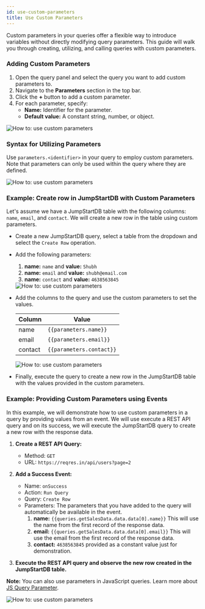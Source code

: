 ```yaml
---
id: use-custom-parameters
title: Use Custom Parameters
---
```


Custom parameters in your queries offer a flexible way to introduce variables without directly modifying query parameters. This guide will walk you through creating, utilizing, and calling queries with custom parameters.

<div style={{paddingTop:'24px', paddingBottom:'24px'}}>

### Adding Custom Parameters

1. Open the query panel and select the query you want to add custom parameters to.
2. Navigate to the **Parameters** section in the top bar.
3. Click the **+** button to add a custom parameter.
4. For each parameter, specify:
    - **Name:** Identifier for the parameter.
    - **Default value:** A constant string, number, or object.

<div style={{textAlign: 'center'}}>
    <img style={{ border:'0', marginBottom:'15px', borderRadius:'5px', boxShadow: '0px 1px 3px rgba(0, 0, 0, 0.2)' }} className="screenshot-full" src="/img/how-to/custom-parameters/params.png" alt="How to: use custom parameters" />
</div>

</div>

<div style={{paddingTop:'24px', paddingBottom:'24px'}}>

### Syntax for Utilizing Parameters

Use `parameters.<identifier>` in your query to employ custom parameters. Note that parameters can only be used within the query where they are defined.

<div style={{textAlign: 'center'}}>
    <img style={{ border:'0', marginBottom:'15px', borderRadius:'5px', boxShadow: '0px 1px 3px rgba(0, 0, 0, 0.2)' }} className="screenshot-full" src="/img/how-to/custom-parameters/syntax.png" alt="How to: use custom parameters" />
</div>

</div>

<div style={{paddingTop:'24px', paddingBottom:'24px'}}>

### Example: Create row in JumpStartDB with Custom Parameters

Let's assume we have a JumpStartDB table with the following columns: `name`, `email`, and `contact`. We will create a new row in the table using custom parameters.

- Create a new JumpStartDB query, select a table from the dropdown and select the `Create Row` operation.

- Add the following parameters:
  1. **name:** `name` and **value:** `Shubh`
  2. **name:** `email` and **value:** `shubh@email.com`
  3. **name:** `contact` and **value:** `4638563845`

  <div style={{paddingTop:'24px', paddingBottom:'24px'}}>

  <div style={{textAlign: 'center'}}>
   <img style={{ border:'0', marginBottom:'15px', borderRadius:'5px', boxShadow: '0px 1px 3px rgba(0, 0, 0, 0.2)' }} className="screenshot-full" src="/img/how-to/custom-parameters/params1.png" alt="How to: use custom parameters" />
  </div>
  
  </div>

- Add the columns to the query and use the custom parameters to set the values.

  | Column | Value |
  | ------ | ----- |
  | name   | `{{parameters.name}}` |
  | email  | `{{parameters.email}}` |
  | contact| `{{parameters.contact}}` |
  
  <div style={{paddingTop:'24px', paddingBottom:'24px'}}>

  <div style={{textAlign: 'center'}}>
   <img style={{ border:'0', marginBottom:'15px', borderRadius:'5px', boxShadow: '0px 1px 3px rgba(0, 0, 0, 0.2)' }} className="screenshot-full" src="/img/how-to/custom-parameters/params2.png" alt="How to: use custom parameters" />
  </div>

  </div>

- Finally, execute the query to create a new row in the JumpStartDB table with the values provided in the custom parameters.

</div>

<div style={{paddingTop:'24px', paddingBottom:'24px'}}>

### Example: Providing Custom Parameters using Events

In this example, we will demonstrate how to use custom parameters in a query by providing values from an event. We will use execute a REST API query and on its success, we will execute the JumpStartDB query to create a new row with the response data.

1. **Create a REST API Query:**
   - Method: `GET`
   - URL: `https://reqres.in/api/users?page=2`

2. **Add a Success Event:**
   - Name: `onSuccess`
   - Action: `Run Query`
   - Query: `Create Row`
   - Parameters: The parameters that you have added to the query will automatically be available in the event.
      1. **name:** `{{queries.getSalesData.data.data[0].name}}` This will use the name from the first record of the response data.
      2. **email:** `{{queries.getSalesData.data.data[0].email}}` This will use the email from the first record of the response data.
      3. **contact:** `4638563845` provided as a constant value just for demonstration.

3. **Execute the REST API query and observe the new row created in the JumpStartDB table.**

**Note:** You can also use parameters in JavaScript queries. Learn more about [JS Query Parameter](/docs/data-sources/run-js/#js-parameters). 

<div style={{textAlign: 'center'}}>
 <img style={{ border:'0', marginBottom:'15px', borderRadius:'5px', boxShadow: '0px 1px 3px rgba(0, 0, 0, 0.2)' }} className="screenshot-full" src="/img/how-to/custom-parameters/custompara.gif" alt="How to: use custom parameters" />
</div>

</div>

